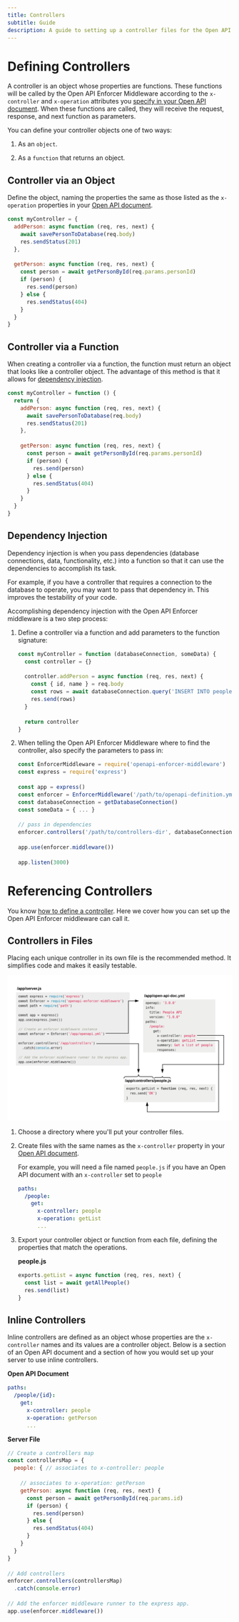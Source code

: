 ```yaml
---
title: Controllers
subtitle: Guide
description: A guide to setting up a controller files for the Open API Enforcer Middleware.
---
```


# Defining Controllers

A controller is an object whose properties are functions. These functions will be called by the Open API Enforcer Middleware according to the `x-controller` and `x-operation` attributes you [specify in your Open API document](openapi-document.md). When these functions are called, they will receive the request, response, and next function as parameters.

You can define your controller objects one of two ways:
 
1. As an `object`.

2. As a `function` that returns an object.

## Controller via an Object

Define the object, naming the properties the same as those listed as the `x-operation` properties in your [Open API document](openapi-document.md).

```js
const myController = {
  addPerson: async function (req, res, next) {
    await savePersonToDatabase(req.body)
    res.sendStatus(201)
  },
  
  getPerson: async function (req, res, next) {
    const person = await getPersonById(req.params.personId)
    if (person) {
      res.send(person)
    } else {
      res.sendStatus(404)
    }
  }
}
```

## Controller via a Function

When creating a controller via a function, the function must return an object that looks like a controller object. The advantage of this method is that it allows for [dependency injection](#dependency-injection).

```js
const myController = function () {
  return {
    addPerson: async function (req, res, next) {
      await savePersonToDatabase(req.body)
      res.sendStatus(201)
    },
      
    getPerson: async function (req, res, next) {
      const person = await getPersonById(req.params.personId)
      if (person) {
        res.send(person)
      } else {
        res.sendStatus(404)
      }
    }
  }
}
```

## Dependency Injection

Dependency injection is when you pass dependencies (database connections, data, functionality, etc.) into a function so that it can use the dependencies to accomplish its task.

For example, if you have a controller that requires a connection to the database to operate, you may want to pass that dependency in. This improves the testability of your code.

Accomplishing dependency injection with the Open API Enforcer middleware is a two step process:

1. Define a controller via a function and add parameters to the function signature:

    ```js
    const myController = function (databaseConnection, someData) {
      const controller = {}
    
      controller.addPerson = async function (req, res, next) {
        const { id, name } = req.body
        const rows = await databaseConnection.query('INSERT INTO people (id, name) VALUES ($1, $2)', [ id, name ])
        res.send(rows)
      }
    
      return controller
    }
    ```
    
2. When telling the Open API Enforcer Middleware where to find the controller, also specify the parameters to pass in:

    ```js
    const EnforcerMiddleware = require('openapi-enforcer-middleware')
    const express = require('express')
    
    const app = express()
    const enforcer = EnforcerMiddleware('/path/to/openapi-definition.yml')
    const databaseConnection = getDatabaseConnection()
    const someData = { ... }

    // pass in dependencies
    enforcer.controllers('/path/to/controllers-dir', databaseConnection, someData)
    
    app.use(enforcer.middleware())
    
    app.listen(3000)
    ```

# Referencing Controllers

You know [how to define a controller](#defining-controllers). Here we cover how you can set up the Open API Enforcer middleware can call it.

## Controllers in Files

Placing each unique controller in its own file is the recommended method. It simplifies code and makes it easily testable.

![Overview](../overview.png)

1. Choose a directory where you'll put your controller files.

2. Create files with the same names as the `x-controller` property in your [Open API document](openapi-document.md).

    For example, you will need a file named `people.js` if you have an Open API document with an `x-controller` set to `people`
    
    ```yml
    paths:
      /people:
        get:
          x-controller: people
          x-operation: getList
          ...
    ```
    
3. Export your controller object or function from each file, defining the properties that match the operations. 

    **people.js**
    
    ```js
    exports.getList = async function (req, res, next) {
      const list = await getAllPeople()
      res.send(list)
    }
    ```

## Inline Controllers

Inline controllers are defined as an object whose properties are the `x-controller` names and its values are a controller object. Below is a section of an Open API document and a section of how you would set up your server to use inline controllers.

**Open API Document**

```yml
paths:
  /people/{id}:
    get:
      x-controller: people
      x-operation: getPerson
      ...
```

**Server File**

```js
// Create a controllers map
const controllersMap = {
  people: { // associates to x-controller: people
    
    // associates to x-operation: getPerson
    getPerson: async function (req, res, next) {
      const person = await getPersonById(req.params.id)
      if (person) {
        res.send(person)
      } else {
        res.sendStatus(404)
      }
    }
  }
}

// Add controllers
enforcer.controllers(controllersMap)
  .catch(console.error)

// Add the enforcer middleware runner to the express app.
app.use(enforcer.middleware())
```

